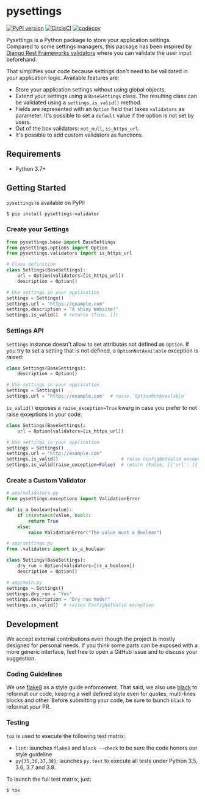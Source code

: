 # pysettings

[![PyPI version](https://badge.fury.io/py/pysettings-validator.svg)](https://badge.fury.io/py/pysettings-validator)
[![CircleCI](https://circleci.com/gh/palazzem/pysettings/tree/master.svg?style=svg)](https://circleci.com/gh/palazzem/pysettings/tree/master)
[![codecov](https://codecov.io/gh/palazzem/pysettings/branch/master/graph/badge.svg)](https://codecov.io/gh/palazzem/pysettings)

Pysettings is a Python package to store your application settings. Compared to some
settings managers, this package has been inspired by [Django Rest Frameworks validators][1]
where you can validate the user input beforehand.

That simplifies your code because settings don't need to be validated in your application
logic. Available features are:
* Store your application settings without using global objects.
* Extend your settings using a `BaseSettings` class. The resulting class can be validated
  using a `settings.is_valid()` method.
* Fields are represented with an `Option` field that takes `validators` as parameter.
  It's possible to set a `default` value if the option is not set by users.
* Out of the box validators: `not_null`, `is_https_url`.
* It's possible to add custom validators as functions.

[1]: https://www.django-rest-framework.org/api-guide/validators/

## Requirements

* Python 3.7+

## Getting Started

`pysettings` is available on PyPI:

```bash
$ pip install pysettings-validator
```

### Create your Settings

```python
from pysettings.base import BaseSettings
from pysettings.options import Option
from pysettings.validators import is_https_url

# Class definition
class Settings(BaseSettings):
    url = Option(validators=[is_https_url])
    description = Option()

# Use settings in your application
settings = Settings()
settings.url = "https://example.com"
settings.description = "A shiny Website!"
settings.is_valid()  # returns (True, [])
```

### Settings API

`settings` instance doesn't allow to set attributes not defined as `Option`. If you
try to set a setting that is not defined, a `OptionNotAvailable` exception is raised:

```python
class Settings(BaseSettings):
    description = Option()

# Use settings in your application
settings = Settings()
settings.url = "https://example.com"  # raise `OptionNotAvailable`
```

`is_valid()` exposes a `raise_exception=True` kwarg in case you prefer to not raise
exceptions in your code:

```python
class Settings(BaseSettings):
    url = Option(validators=[is_https_url])

# Use settings in your application
settings = Settings()
settings.url = "http://example.com"
settings.is_valid()                       # raise ConfigNotValid exception
settings.is_valid(raise_exception=False)  # return (False, [{'url': [{'is_https_url': 'The schema must be HTTPS'}]}])
```

### Create a Custom Validator

```python
# app/validators.py
from pysettings.exceptions import ValidationError

def is_a_boolean(value):
    if isinstance(value, bool):
        return True
    else:
        raise ValidationError("The value must a Boolean")

# app/settings.py
from .validators import is_a_boolean

class Settings(BaseSettings):
    dry_run = Option(validators=[is_a_boolean])
    description = Option()

# app/main.py
settings = Settings()
settings.dry_run = "Yes"
settings.description = "Dry run mode!"
settings.is_valid()  # raises ConfigNotValid exception
```

## Development

We accept external contributions even though the project is mostly designed for personal
needs. If you think some parts can be exposed with a more generic interface, feel free
to open a GitHub issue and to discuss your suggestion.

### Coding Guidelines

We use [flake8][1] as a style guide enforcement. That said, we also use [black][2] to
reformat our code, keeping a well defined style even for quotes, multi-lines blocks and other.
Before submitting your code, be sure to launch `black` to reformat your PR.

[1]: https://pypi.org/project/flake8/
[2]: https://github.com/ambv/black

### Testing

`tox` is used to execute the following test matrix:
* `lint`: launches `flake8` and `black --check` to be sure the code honors our style guideline
* `py{35,36,37,38}`: launches `py.test` to execute all tests under Python 3.5, 3.6,
  3.7 and 3.8.

To launch the full test matrix, just:

```bash
$ tox
```
